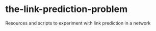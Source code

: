 # the-link-prediction-problem
Resources and scripts to experiment with link prediction in a network 
